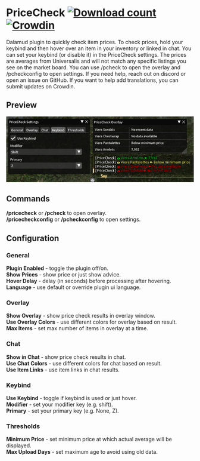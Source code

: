 # PriceCheck [![Download count](https://img.shields.io/endpoint?url=https%3A%2F%2Fvz32sgcoal.execute-api.us-east-1.amazonaws.com%2FPriceCheck)](https://github.com/kalilistic/pricecheck) [![Crowdin](https://badges.crowdin.net/pricecheck/localized.svg)](https://crowdin.com/project/pricecheck)

Dalamud plugin to quickly check item prices. To check prices, hold your keybind and then hover over an item in your inventory or linked in chat. You can set your keybind (or disable it) in the PriceCheck settings. The prices are averages from Universalis and will not match any specific listings you see on the market board. You can use /pcheck to open the overlay and /pcheckconfig to open settings. If you need help, reach out on discord or open an issue on GitHub. If you want to help add translations, you can submit updates on Crowdin.

## Preview

![image](assets/preview.png)<br>

## Commands

**/pricecheck** or **/pcheck** to open overlay.<br>
**/pricecheckconfig** or **/pcheckconfig** to open settings.<br>

## Configuration

### General
**Plugin Enabled** - toggle the plugin off/on.<br>
**Show Prices** - show price or just show advice.<br>
**Hover Delay** - delay (in seconds) before processing after hovering.<br>
**Language** - use default or override plugin ui language.<br>

### Overlay
**Show Overlay** - show price check results in overlay window.<br>
**Use Overlay Colors** - use different colors for overlay based on result.<br>
**Max Items** - set max number of items in overlay at a time.<br>

### Chat
**Show in Chat** - show price check results in chat.<br>
**Use Chat Colors** - use different colors for chat based on result.<br>
**Use Item Links** - use item links in chat results.<br>

### Keybind
**Use Keybind** - toggle if keybind is used or just hover.<br>
**Modifier** - set your modifier key (e.g. shift).<br>
**Primary** - set your primary key (e.g. None, Z).<br>

### Thresholds
**Minimum Price** - set minimum price at which actual average will be displayed.<br>
**Max Upload Days** - set maximum age to avoid using old data.<br>
